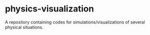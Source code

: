 # physics-visualization
A repository containing codes for simulations/visualizations of several physical situations.
